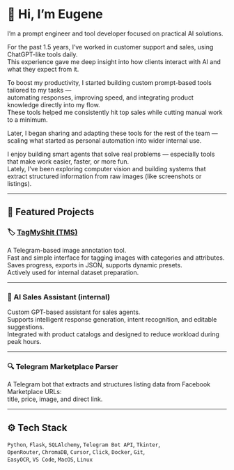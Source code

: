# 👋 Hi, I’m Eugene

I’m a prompt engineer and tool developer focused on practical AI solutions.

For the past 1.5 years, I’ve worked in customer support and sales, using ChatGPT-like tools daily.  
This experience gave me deep insight into how clients interact with AI and what they expect from it.

To boost my productivity, I started building custom prompt-based tools tailored to my tasks —  
automating responses, improving speed, and integrating product knowledge directly into my flow.  
These tools helped me consistently hit top sales while cutting manual work to a minimum.

Later, I began sharing and adapting these tools for the rest of the team — scaling what started as personal automation into wider internal use.

I enjoy building smart agents that solve real problems — especially tools that make work easier, faster, or more fun.  
Lately, I’ve been exploring computer vision and building systems that extract structured information from raw images (like screenshots or listings).

---

## 🚀 Featured Projects

### 🏷️ [TagMyShit (TMS)](https://github.com/BES420/TMS)  
A Telegram-based image annotation tool.  
Fast and simple interface for tagging images with categories and attributes.  
Saves progress, exports in JSON, supports dynamic presets.  
Actively used for internal dataset preparation.

---

### 🧠 AI Sales Assistant (internal)  
Custom GPT-based assistant for sales agents.  
Supports intelligent response generation, intent recognition, and editable suggestions.  
Integrated with product catalogs and designed to reduce workload during peak hours.

---

### 🔍 Telegram Marketplace Parser  
A Telegram bot that extracts and structures listing data from Facebook Marketplace URLs:  
title, price, image, and direct link.  

---

## ⚙️ Tech Stack

`Python`, `Flask`, `SQLAlchemy`, `Telegram Bot API`, `Tkinter`,  
`OpenRouter`, `ChromaDB`, `Cursor`, `Click`, `Docker`, `Git`,  
`EasyOCR`, `VS Code`, `MacOS`, `Linux`
